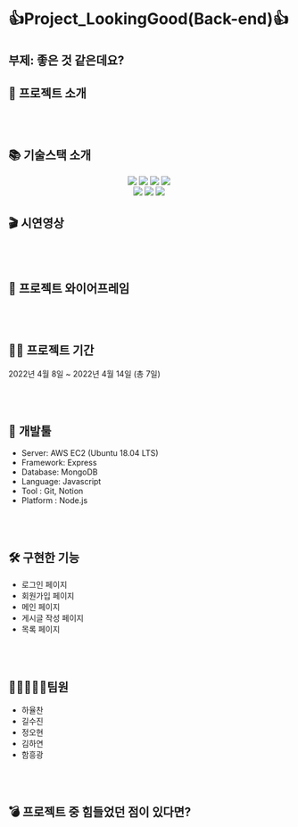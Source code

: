 
# 👍Project_LookingGood(Back-end)👍 

## 부제: 좋은 것 같은데요?



## 👋 프로젝트 소개

<br/>
<br/>

## 📚 기술스택 소개

<div align=center>

<p align="center">

<img src="https://img.shields.io/badge/javascript-F7DF1E?style=for-the-badge&logo=javascript&logoColor=black"> 
<img src="https://img.shields.io/badge/mongoDB-47A248?style=for-the-badge&logo=MongoDB&logoColor=white"> 
<img src="https://img.shields.io/badge/node.js-339933?style=for-the-badge&logo=Node.js&logoColor=white">
<img src="https://img.shields.io/badge/express-000000?style=for-the-badge&logo=express&logoColor=white">

  <br>



<img src="https://img.shields.io/badge/amazonaws-232F3E?style=for-the-badge&logo=amazonaws&logoColor=white">
<img src="https://img.shields.io/badge/github-181717?style=for-the-badge&logo=github&logoColor=white">
<img src="https://img.shields.io/badge/git-F05032?style=for-the-badge&logo=git&logoColor=white">

  <br>
</div>

  
  ## 🎬 시연영상


<br/>
<br/>

## 🎨 프로젝트 와이어프레임

<br/>
<br/>

## 👨‍💻 프로젝트 기간


2022년 4월 8일 ~ 2022년 4월 14일 (총 7일)


<br/>
<br/>

## 🔨 개발툴

-   Server: AWS EC2 (Ubuntu 18.04 LTS)
-   Framework: Express 
-   Database: MongoDB
-   Language: Javascript
-   Tool : Git, Notion
-   Platform : Node.js

<br/>
<br/>
  
  ## 🛠 구현한 기능 
  - 로그인 페이지
  - 회원가입 페이지
  - 메인 페이지
  - 게시글 작성 페이지
  - 목록 페이지
 


<br/>
<br/>

## 👨🏻‍🤝‍👨🏻팀원

- 하율찬
- 길수진
- 정오현
- 김하연
- 함흥광

<br/>
<br/>

## 💣 프로젝트 중 힘들었던 점이 있다면?

